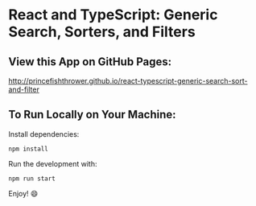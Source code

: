 # React and TypeScript: Generic Search, Sorters, and Filters

## View this App on GitHub Pages:

http://princefishthrower.github.io/react-typescript-generic-search-sort-and-filter

## To Run Locally on Your Machine:

Install dependencies:

`npm install`

Run the development with:

`npm run start`

Enjoy! :smile:
